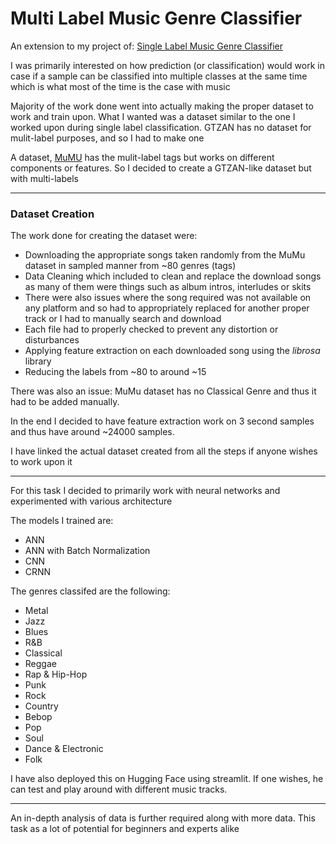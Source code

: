 # Multi Label Music Genre Classifier

An extension to my project of: [Single Label Music Genre Classifier](https://github.com/Hetan07/Single-Label-Music-Classifier)

I was primarily interested on how prediction (or classification) 
would work in case if a sample can be classified into multiple classes at the same time
which is what most of the time is the case with music

Majority of the work done went into actually making the proper dataset to work and train upon.
What I wanted was a dataset similar to the one I worked upon during single label classification.
GTZAN has no dataset for mulit-label purposes, and so I had to make one

A dataset, [MuMU](https://www.upf.edu/web/mtg/mumu) has the mulit-label tags but works on different components or features.
So I decided to create a GTZAN-like dataset but with multi-labels

---

### Dataset Creation

The work done for creating the dataset were:

- Downloading the appropriate songs taken randomly from the MuMu dataset in sampled manner from ~80 genres (tags)
- Data Cleaning which included to clean and replace the download songs as many of them were things such as album intros, interludes or skits
- There were also issues where the song required was not available on any platform and so had to appropriately replaced for another proper track or I had to manually search and download
- Each file had to properly checked to prevent any distortion or disturbances
- Applying feature extraction on each downloaded song using the *librosa* library
- Reducing the labels from ~80 to around ~15

There was also an issue: MuMu dataset has no Classical Genre and thus it had to be added manually.

In the end I decided to have feature extraction work on 3 second samples and thus have around ~24000 samples.

I have linked the actual dataset created from all the steps if anyone wishes to work upon it

---

For this task I decided to primarily work with neural networks and experimented with various architecture

The models I trained are:

- ANN
- ANN with Batch Normalization
- CNN
- CRNN


The genres classifed are the following:

- Metal
- Jazz
- Blues
- R&B
- Classical
- Reggae
- Rap & Hip-Hop
- Punk
- Rock 
- Country
- Bebop
- Pop
- Soul
- Dance & Electronic
- Folk

I have also deployed this on Hugging Face using streamlit. If one wishes, he can test and play around with different music tracks.

---

An in-depth analysis of data is further required along with more data. This task as a lot of potential for beginners and experts alike
